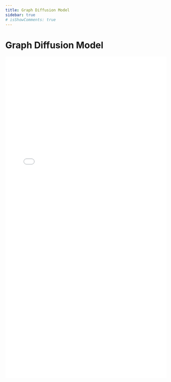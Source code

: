 ```yaml
---
title: Graph Diffusion Model
sidebar: true
# isShowComments: true
---
```

# Graph Diffusion Model

<embed src="/pdf/09-GraphDiffusion.pdf" type="application/pdf" width="100%" height="1000px" />

<ClientOnly>
  <leave/>
</ClientOnly/>